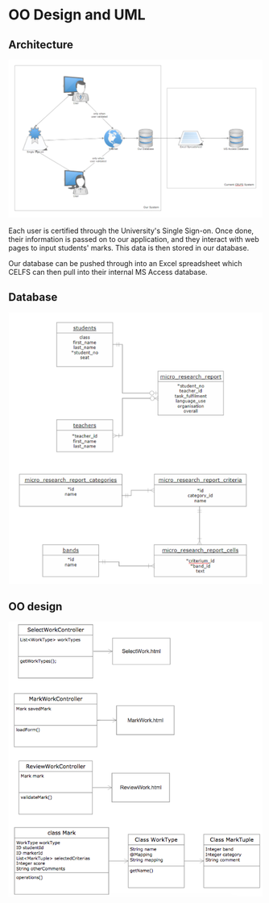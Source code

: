 OO Design and UML
=================
Architecture
------------

![Architecture](/Documents/Portfolio-A/Architecture.png)

Each user is certified through the University's Single Sign-on. Once done, their information is passed on 
to our application, and they interact with web pages to input students' marks. This data is then stored in 
our database.

Our database can be pushed through into an Excel spreadsheet which CELFS can then pull into their internal 
MS Access database.

Database
--------

![Database schema](/Documents/Portfolio-A/databaseSchema.png)

OO design
---------
![OO design](/Documents/Portfolio-A/OO_Design.png)




